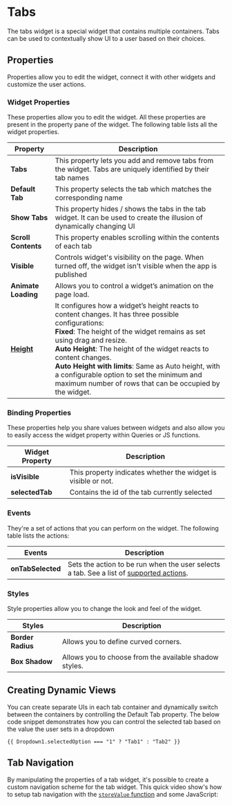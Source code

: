 # Tabs

The tabs widget is a special widget that contains multiple containers. Tabs can be used to contextually show UI to a user based on their choices.

<VideoEmbed host="youtube" videoId="NLe0To_fB7E" title="How to use Tabs Widget" caption="How to use Tabs Widget"/>

## Properties

Properties allow you to edit the widget, connect it with other widgets and customize the user actions.

### Widget Properties

These properties allow you to edit the widget. All these properties are present in the property pane of the widget. The following table lists all the widget properties.

| Property            | Description                                                                                                              |
| ------------------- | ------------------------------------------------------------------------------------------------------------------------ |
| **Tabs**            | This property lets you add and remove tabs from the widget. Tabs are uniquely identified by their tab names              |
| **Default Tab**     | This property selects the tab which matches the corresponding name                                                       |
| **Show Tabs**       | This property hides / shows the tabs in the tab widget. It can be used to create the illusion of dynamically changing UI |
| **Scroll Contents** | This property enables scrolling within the contents of each tab                                                          |
| **Visible**         | Controls widget's visibility on the page. When turned off, the widget isn't visible when the app is published      |
| **Animate Loading** | Allows you to control a widget’s animation on the page load.                                                             |
| [**Height**](./README.md#height)        | It configures how a widget’s height reacts to content changes. It has three possible configurations:<br/>**Fixed**: The height of the widget remains as set using drag and resize.<br/>**Auto Height**: The height of the widget reacts to content changes.<br/>  **Auto Height with limits**: Same as Auto height, with a configurable option to set the minimum and maximum number of rows that can be occupied by the widget.                                      |

### Binding Properties

These properties help you share values between widgets and also allow you to easily access the widget property within Queries or JS functions.

| Widget Property | Description                                                   |
| --------------- | ------------------------------------------------------------- |
| **isVisible**   | This property indicates whether the widget is visible or not. |
| **selectedTab** | Contains the id of the tab currently selected                  |

### Events

They're a set of actions that you can perform on the widget. The following table lists the actions:

| Events            | Description                                                                                                                      |
| ----------------- | -------------------------------------------------------------------------------------------------------------------------------- |
| **onTabSelected** | Sets the action to be run when the user selects a tab. See a list of [supported actions](../appsmith-framework/widget-actions/). |

### Styles

Style properties allow you to change the look and feel of the widget.

| Styles            | Description                                            |
| ----------------- | ------------------------------------------------------ |
| **Border Radius** | Allows you to define curved corners.                   |
| **Box Shadow**    | Allows you to choose from the available shadow styles. |

## Creating Dynamic Views

You can create separate UIs in each tab container and dynamically switch between the containers by controlling the Default Tab property. The below code snippet demonstrates how you can control the selected tab based on the value the user sets in a dropdown

```
{{ Dropdown1.selectedOption === "1" ? "Tab1" : "Tab2" }}
```

## Tab Navigation

By manipulating the properties of a tab widget, it's possible to create a custom navigation scheme for the tab widget. This quick video show's how to setup tab navigation with the [`storeValue` function](../appsmith-framework/widget-actions/store-value.md) and some JavaScript:

<VideoEmbed host="youtube" videoId="dHeS5kPHlHE" title="" caption=""/>

